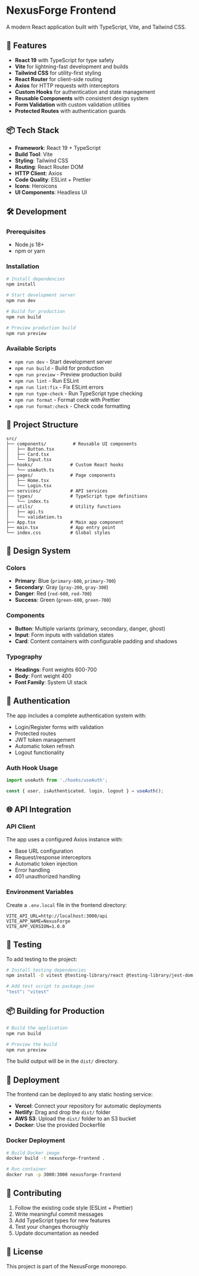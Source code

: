 # NexusForge Frontend

A modern React application built with TypeScript, Vite, and Tailwind CSS.

## 🚀 Features

- **React 19** with TypeScript for type safety
- **Vite** for lightning-fast development and builds
- **Tailwind CSS** for utility-first styling
- **React Router** for client-side routing
- **Axios** for HTTP requests with interceptors
- **Custom Hooks** for authentication and state management
- **Reusable Components** with consistent design system
- **Form Validation** with custom validation utilities
- **Protected Routes** with authentication guards

## 📦 Tech Stack

- **Framework**: React 19 + TypeScript
- **Build Tool**: Vite
- **Styling**: Tailwind CSS
- **Routing**: React Router DOM
- **HTTP Client**: Axios
- **Code Quality**: ESLint + Prettier
- **Icons**: Heroicons
- **UI Components**: Headless UI

## 🛠️ Development

### Prerequisites

- Node.js 18+
- npm or yarn

### Installation

```bash
# Install dependencies
npm install

# Start development server
npm run dev

# Build for production
npm run build

# Preview production build
npm run preview
```

### Available Scripts

- `npm run dev` - Start development server
- `npm run build` - Build for production
- `npm run preview` - Preview production build
- `npm run lint` - Run ESLint
- `npm run lint:fix` - Fix ESLint errors
- `npm run type-check` - Run TypeScript type checking
- `npm run format` - Format code with Prettier
- `npm run format:check` - Check code formatting

## 📁 Project Structure

```
src/
├── components/          # Reusable UI components
│   ├── Button.tsx
│   ├── Card.tsx
│   └── Input.tsx
├── hooks/              # Custom React hooks
│   └── useAuth.ts
├── pages/              # Page components
│   ├── Home.tsx
│   └── Login.tsx
├── services/           # API services
├── types/              # TypeScript type definitions
│   └── index.ts
├── utils/              # Utility functions
│   ├── api.ts
│   └── validation.ts
├── App.tsx             # Main app component
├── main.tsx            # App entry point
└── index.css           # Global styles
```

## 🎨 Design System

### Colors

- **Primary**: Blue (`primary-600`, `primary-700`)
- **Secondary**: Gray (`gray-200`, `gray-300`)
- **Danger**: Red (`red-600`, `red-700`)
- **Success**: Green (`green-600`, `green-700`)

### Components

- **Button**: Multiple variants (primary, secondary, danger, ghost)
- **Input**: Form inputs with validation states
- **Card**: Content containers with configurable padding and shadows

### Typography

- **Headings**: Font weights 600-700
- **Body**: Font weight 400
- **Font Family**: System UI stack

## 🔐 Authentication

The app includes a complete authentication system with:

- Login/Register forms with validation
- Protected routes
- JWT token management
- Automatic token refresh
- Logout functionality

### Auth Hook Usage

```typescript
import useAuth from './hooks/useAuth';

const { user, isAuthenticated, login, logout } = useAuth();
```

## 🌐 API Integration

### API Client

The app uses a configured Axios instance with:

- Base URL configuration
- Request/response interceptors
- Automatic token injection
- Error handling
- 401 unauthorized handling

### Environment Variables

Create a `.env.local` file in the frontend directory:

```env
VITE_API_URL=http://localhost:3000/api
VITE_APP_NAME=NexusForge
VITE_APP_VERSION=1.0.0
```

## 🧪 Testing

To add testing to the project:

```bash
# Install testing dependencies
npm install -D vitest @testing-library/react @testing-library/jest-dom

# Add test script to package.json
"test": "vitest"
```

## 📦 Building for Production

```bash
# Build the application
npm run build

# Preview the build
npm run preview
```

The build output will be in the `dist/` directory.

## 🚀 Deployment

The frontend can be deployed to any static hosting service:

- **Vercel**: Connect your repository for automatic deployments
- **Netlify**: Drag and drop the `dist/` folder
- **AWS S3**: Upload the `dist/` folder to an S3 bucket
- **Docker**: Use the provided Dockerfile

### Docker Deployment

```bash
# Build Docker image
docker build -t nexusforge-frontend .

# Run container
docker run -p 3000:3000 nexusforge-frontend
```

## 🤝 Contributing

1. Follow the existing code style (ESLint + Prettier)
2. Write meaningful commit messages
3. Add TypeScript types for new features
4. Test your changes thoroughly
5. Update documentation as needed

## 📄 License

This project is part of the NexusForge monorepo.
